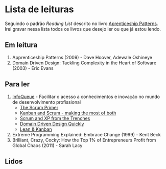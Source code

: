 Lista de leituras
===

Seguindo o padrão *Reading List* descrito no livro [Aprenticeship Patterns](#hoover). Irei gravar nessa lista
todos os livros que desejo ler ou que já estou lendo.

Em leitura
---

1. <a id="hoover"></a>Apprenticeship Patterns (2009) - Dave Hoover, Adewale Oshineye
1. Domain Driven Design: Tackling Complexity in the Heart of Software (2003) - Eric Evans

Para ler
---

1. [InfoQueue][infoq1] - Facilitar o acesso a conhecimentos e inovação no mundo de desenvolvimento profissional
   *  [The Scrum Primer][infoq2]
   *  [Kanban and Scrum - making the most of both][infoq3]
   *  [Scrum and XP from the Trenches][infoq4]
   *  [Domain Driven Design Quickly][infoq5]
   *  [Lean & Kanban][infoq6]
1. Extreme Programming Explained: Embrace Change (1999) - Kent Beck
1. Brilliant, Crazy, Cocky: How the Top 1% of Entrepreneurs Profit from Global Chaos (2011) - Sarah Lacy

Lidos
---



[infoq1]: http://www.infoq.com/
[infoq2]: http://www.infoq.com/minibooks/Scrum_Primer
[infoq3]: http://www.infoq.com/minibooks/kanban-scrum-minibook
[infoq4]: http://www.infoq.com/minibooks/scrum-xp-from-the-trenches
[infoq5]: http://www.infoq.com/minibooks/domain-driven-design-quickly
[infoq6]: http://www.infoq.com/minibooks/emag-lean-kanban

